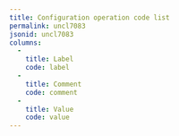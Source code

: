```yaml
---
title: Configuration operation code list
permalink: uncl7083
jsonid: uncl7083
columns:
  - 
    title: Label
    code: label
  - 
    title: Comment
    code: comment
  - 
    title: Value
    code: value
---
```

